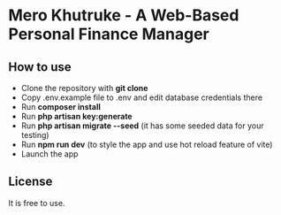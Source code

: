 # Mero Khutruke - A Web-Based Personal Finance Manager
## How to use
- Clone the repository with **git clone**
- Copy .env.example file to .env and edit database credentials there
- Run **composer install**
- Run **php artisan key:generate**
- Run **php artisan migrate --seed** (it has some seeded data for your testing)
- Run **npm run dev** (to style the app and use hot reload feature of vite)
- Launch the app

## License
It is free to use.
